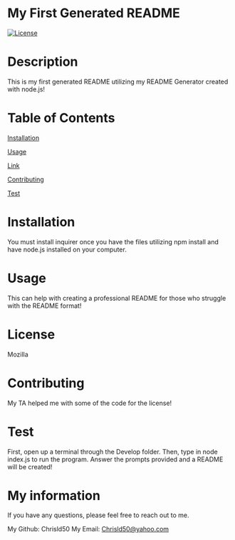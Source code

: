 # My First Generated README 

  [![License](https://img.shields.io/badge/License-MPL%202.0-brightgreen.svg)](https://www.mozilla.org/en-US/MPL/2.0/)
  

  # Description

  This is my first generated README utilizing my README Generator created with node.js!

  # Table of Contents
  [Installation](#Installation)

  [Usage](#Usage)

  [Link](#License)

  [Contributing](#Contributing)

  [Test](#Test)

  # Installation
  You must install inquirer once you have the files utilizing npm install and have node.js installed on your computer.

  # Usage
  This can help with creating a professional README for those who struggle with the README format!

  # License
  Mozilla

  # Contributing
  My TA helped me with some of the code for the license!

  # Test
  First, open up a terminal through the Develop folder. Then, type in node index.js to run the program. Answer the prompts provided and a README will be created!

  # My information

  If you have any questions, please feel free to reach out to me.

  My Github: Chrisld50
  My Email: <Chrisld50@yahoo.com>


